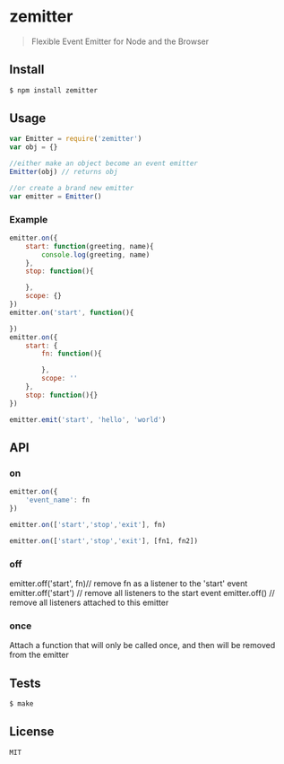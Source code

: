 zemitter
========

> Flexible Event Emitter for Node and the Browser

## Install

```sh
$ npm install zemitter
```

## Usage
```js
var Emitter = require('zemitter')
var obj = {}

//either make an object become an event emitter
Emitter(obj) // returns obj

//or create a brand new emitter
var emitter = Emitter()
```

### Example

```js
emitter.on({
    start: function(greeting, name){
        console.log(greeting, name)
    },
    stop: function(){

    },
    scope: {}
})
emitter.on('start', function(){

})
emitter.on({
    start: {
        fn: function(){

        },
        scope: ''
    },
    stop: function(){}
})

emitter.emit('start', 'hello', 'world')
```

## API

### on

```js
emitter.on({
    'event_name': fn
})
```

```js
emitter.on(['start','stop','exit'], fn)
```

```js
emitter.on(['start','stop','exit'], [fn1, fn2])
```
### off

emitter.off('start', fn)// remove fn as a listener to the 'start' event
emitter.off('start')    // remove all listeners to the start event
emitter.off()           // remove all listeners attached to this emitter
### once

Attach a function that will only be called once, and then will be removed from the emitter

## Tests

```sh
$ make
```

## License

```
MIT
```